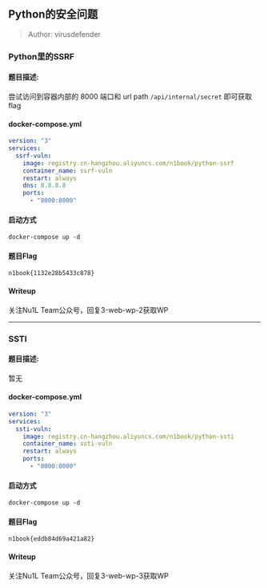 ## Python的安全问题

> Author: virusdefender

### Python里的SSRF

#### 题目描述: 

尝试访问到容器内部的 8000 端口和 url path `/api/internal/secret` 即可获取 flag

#### docker-compose.yml

```yaml
version: "3"
services:
  ssrf-vuln:
    image: registry.cn-hangzhou.aliyuncs.com/n1book/python-ssrf
    container_name: ssrf-vuln
    restart: always
    dns: 8.8.8.8
    ports:
      - "8000:8000"
```

#### 启动方式

`docker-compose up -d`

#### 题目Flag

`n1book{1132e28b5433c878}`


#### Writeup

关注Nu1L Team公众号，回复3-web-wp-2获取WP

---

### SSTI

#### 题目描述: 

暂无

#### docker-compose.yml

```yaml
version: "3"
services:
  ssti-vuln:
    image: registry.cn-hangzhou.aliyuncs.com/n1book/python-ssti
    container_name: ssti-vuln
    restart: always
    ports:
      - "8000:8000"
```

#### 启动方式

`docker-compose up -d`

#### 题目Flag

`n1book{eddb84d69a421a82}`


#### Writeup

关注Nu1L Team公众号，回复3-web-wp-3获取WP
